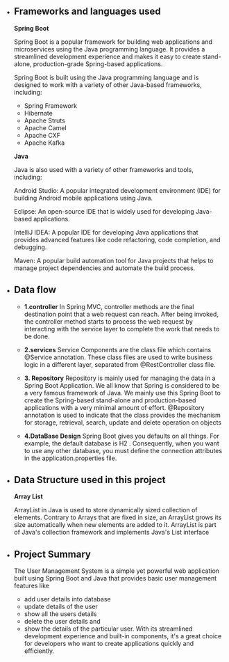 
* ## Frameworks and languages used

    **Spring Boot**

    Spring Boot is a popular framework for building web applications and microservices using the Java programming language. It provides a streamlined development experience and makes it easy to create stand-alone, production-grade Spring-based applications.

    Spring Boot is built using the Java programming language and is designed to work with a variety of other Java-based frameworks, including:

    * Spring Framework
    * Hibernate
    * Apache Struts
    * Apache Camel
    * Apache CXF
    * Apache Kafka

    **Java**

    Java is also used with a variety of other frameworks and tools, including:

    Android Studio: A popular integrated development environment (IDE) for building Android mobile applications using Java.

    Eclipse: An open-source IDE that is widely used for developing Java-based applications.

    IntelliJ IDEA: A popular IDE for developing Java applications that provides advanced features like code refactoring, code completion, and debugging.

    Maven: A popular build automation tool for Java projects that helps to manage project dependencies and automate the build process.



* ## Data flow

    * **1.controller**
    In Spring MVC, controller methods are the final destination point that a web request can reach. After being invoked, the controller method starts to process the web request by interacting with the service layer to complete the work that needs to be done.

    * **2.services**
    Service Components are the class file which contains @Service annotation. These class files are used to write business logic in a different layer, separated from @RestController class file.

    * **3. Repository**
    Repository is mainly used for managing the data in a Spring Boot Application. We all know that Spring is considered to be a very famous framework of Java. We mainly use this Spring Boot to create the Spring-based stand-alone and production-based applications with a very minimal amount of effort.
    @Repository annotation is used to indicate that the class provides the mechanism for storage, retrieval, search, update and delete operation on objects

    * **4.DataBase Design**
    Spring Boot gives you defaults on all things. For example, the default database is H2 . Consequently, when you want to use any other database, you must define the connection attributes in the application.properties file.

* ## Data Structure used in this project

    **Array List**

    ArrayList in Java is used to store dynamically sized collection of elements. Contrary to Arrays that are fixed in size, an ArrayList grows its size automatically when new elements are added to it. ArrayList is part of Java's collection framework and implements Java's List interface

* ## Project Summary

    The User Management System is a simple yet powerful web application built using Spring Boot and Java that provides basic user management features like
    * add user details into database
    * update details of the user
    * show all the users details 
    * delete the user details and
    *  show the details of the particular user. 
    With its streamlined development experience and built-in components, it's a great choice for developers who want to create applications quickly and efficiently.
